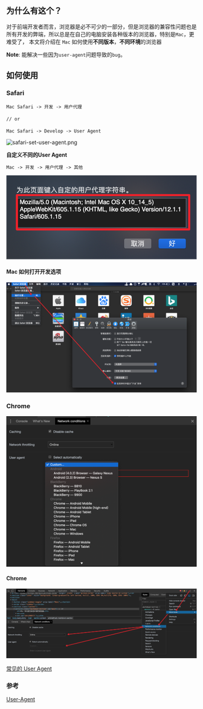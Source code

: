 ## 为什么有这个？

对于前端开发者而言，浏览器是必不可少的一部分，但是浏览器的兼容性问题也是所有开发的弊端，所以总是在自己的电脑安装各种版本的浏览器，特别是`Mac`，更难受了， 本文将介绍在 `Mac` 如何使用**不同版本**，**不同环境**的浏览器

**Note**: 能解决一些因为`user-agent`问题导致的`bug`。

## 如何使用

### Safari

```
Mac Safari -> 开发 -> 用户代理

// or

Mac Safari -> Develop -> User Agent
```

![safari-set-user-agent.png](./images/safari-set-user-agent.png)

**自定义不同的User Agent**

```
Mac -> 开发 -> 用户代理 -> 其他
```

![user-agent-setting.png](./images/safari-user-agent-setting.png)

#### Mac 如何打开开发选项

![safari-develop.png](./images/safari-develop.png)

### Chrome

![chrome-set-user-agent.png](./images/chrome-set-user-agent.png)

#### Chrome

![chrome-user-agent-setting.png](./images/chrome-user-agent-setting.png)

[常见的 User Agent](./browser-user-agent.md)

### 参考

[User-Agent](https://developer.mozilla.org/zh-CN/docs/Web/HTTP/Headers/User-Agent)

